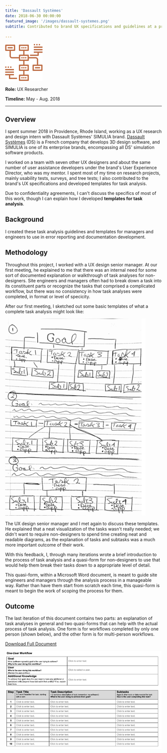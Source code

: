 ```yaml
---
title: 'Dassault Systèmes'
date: 2018-06-30 00:00:00
featured_image: '/images/dassault-systemes.png'
subtitle: Contributed to brand UX specifications and guidelines at a proprietary simulation software company, developed templates for task analysis, and designed surveys and usability studies.

---
```


![](/images/dassault-systemes-logo.png)

**Role:** UX Researcher

**Timeline:** May - Aug. 2018

***

## Overview
I spent summer 2018 in Providence, Rhode Island, working as a UX research and design intern with Dassault Systèmes' SIMULIA brand. [Dassault Systèmes](https://www.3ds.com/) (DS) is a French company that develops 3D design software, and SIMULIA is one of its enterprise brands, encompassing all DS' simulation software products.

I worked on a team with seven other UX designers and about the same number of user assistance developers under the brand's User Experience Director, who was my mentor. I spent most of my time on research projects, mainly usability tests, surveys, and tree tests; I also contributed to the brand's UX specifications and developed templates for task analysis.

Due to confidentiality agreements, I can't discuss the specifics of most of this work, though I can explain how I developed **templates for task analysis**.

## Background
I created these task analysis guidelines and templates for managers and engineers to use in error reporting and documentation development.

## Methodology
Throughout this project, I worked with a UX design senior manager. At our first meeting, he explained to me that there was an internal need for some sort of documented explanation or walkthrough of task analyses for non-designers. Site engineers and managers often had to break down a task into its constituent parts or recognize the tasks that comprised a complicated workflow, but there was no consistency in how task analyses were completed, in format or level of specicity.

After our first meeting, I sketched out some basic templates of what a complete task analysis might look like:

![](/images/dassault-systemes-sketch.png)

The UX design senior manager and I met again to discuss these templates. He explained that a neat visualization of the tasks wasn't really needed; we didn't want to require non-designers to spend time creating neat and readable diagrams, as the explanation of tasks and subtasks was a much more important outcome of their work.

With this feedback, I, through many iterations wrote a brief introduction to the process of task analysis and a quasi-form for non-designers to use that would help them break their tasks down to a appropriate level of detail.

This quasi-form, within a Microsoft Word document, is meant to guide site engineers and managers through the analysis process in a manageable way. Rather than have them start from scratch each time, this quasi-form is meant to begin the work of scoping the process for them.


## Outcome
The last iteration of this document contains two parts: an explanation of task analyses in general and two quasi-forms that can help with the actual process of task analysis. One form is for workflows completed by only one person (shown below), and the other form is for multi-person workflows.

<a href="{{ site.url }}/assets/Wojciechowski-Resume.pdf" class="button button--small">Download Full Document</a>


![](/images/dassault-systemes-doc.png)
